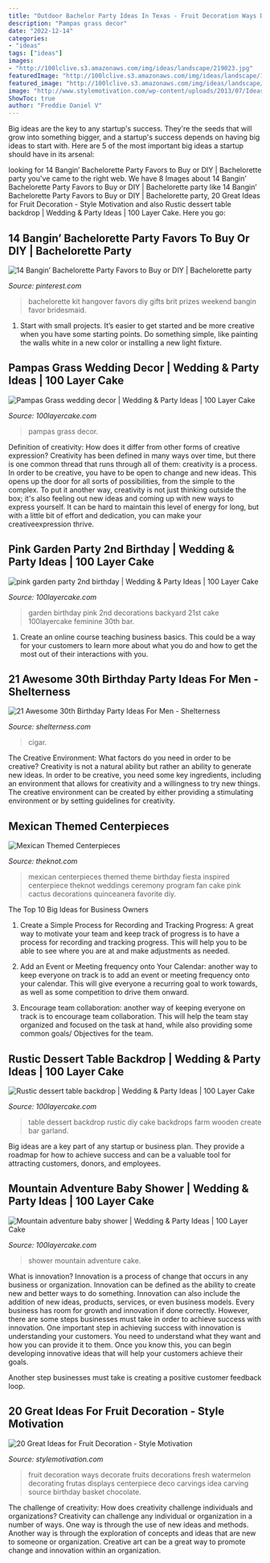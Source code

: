 ```yaml
---
title: "Outdoor Bachelor Party Ideas In Texas - Fruit Decoration Ways Decorate Fruits Decorations Fresh Watermelon Decorating Frutas Displays Centerpiece Deco Carvings Idea Carving Source Birthday Basket Chocolate"
description: "Pampas grass decor"
date: "2022-12-14"
categories:
- "ideas"
tags: ["ideas"]
images:
- "http://100lclive.s3.amazonaws.com/img/ideas/landscape/219023.jpg"
featuredImage: "http://100lclive.s3.amazonaws.com/img/ideas/landscape/165369.jpg"
featured_image: "http://100lclive.s3.amazonaws.com/img/ideas/landscape/165051.jpg"
image: "http://www.stylemotivation.com/wp-content/uploads/2013/07/Ideas-for-Fruit-decoration-12-620x826.jpg"
ShowToc: true
author: "Freddie Daniel V"
---
```



Big ideas are the key to any startup's success. They're the seeds that will grow into something bigger, and a startup's success depends on having big ideas to start with. Here are 5 of the most important big ideas a startup should have in its arsenal: 

	

		
looking for 14 Bangin’ Bachelorette Party Favors to Buy or DIY | Bachelorette party you've came to the right web. We have 8 Images about 14 Bangin’ Bachelorette Party Favors to Buy or DIY | Bachelorette party like 14 Bangin’ Bachelorette Party Favors to Buy or DIY | Bachelorette party, 20 Great Ideas for Fruit Decoration - Style Motivation and also Rustic dessert table backdrop | Wedding &amp; Party Ideas | 100 Layer Cake. Here you go:
		
    
## 14 Bangin’ Bachelorette Party Favors To Buy Or DIY | Bachelorette Party

<img loading=lazy src="https://i.pinimg.com/736x/d5/7d/4c/d57d4cf533ba27d5b158af5a4cf2a1f7.jpg" onerror="this.onerror=null;this.src='https://tse1.mm.bing.net/th?id=OIP.r60HYRyL659zXgauW_HbcQHaKR&amp;pid=15.1';" alt="14 Bangin’ Bachelorette Party Favors to Buy or DIY | Bachelorette party">

_Source: pinterest.com_

>bachelorette kit hangover favors diy gifts brit prizes weekend bangin favor bridesmaid. 

	

1. Start with small projects. It’s easier to get started and be more creative when you have some starting points. Do something simple, like painting the walls white in a new color or installing a new light fixture. 

    
## Pampas Grass Wedding Decor | Wedding &amp; Party Ideas | 100 Layer Cake

<img loading=lazy src="http://100lclive.s3.amazonaws.com/img/ideas/landscape/219023.jpg" onerror="this.onerror=null;this.src='https://tse3.mm.bing.net/th?id=OIP.8cGrbDY7No3rp9e51hQ6-wHaLH&amp;pid=15.1';" alt="Pampas Grass wedding decor | Wedding &amp; Party Ideas | 100 Layer Cake">

_Source: 100layercake.com_

>pampas grass decor. 

	

Definition of creativity: How does it differ from other forms of creative expression?
Creativity has been defined in many ways over time, but there is one common thread that runs through all of them: creativity is a process. In order to be creative, you have to be open to change and new ideas. This opens up the door for all sorts of possibilities, from the simple to the complex.
To put it another way, creativity is not just thinking outside the box; it's also feeling out new ideas and coming up with new ways to express yourself. It can be hard to maintain this level of energy for long, but with a little bit of effort and dedication, you can make your creativeexpression thrive.

    
## Pink Garden Party 2nd Birthday | Wedding &amp; Party Ideas | 100 Layer Cake

<img loading=lazy src="http://100lclive.s3.amazonaws.com/img/ideas/landscape/165369.jpg" onerror="this.onerror=null;this.src='https://tse3.mm.bing.net/th?id=OIP.2bA-OIppw0Bt9dcjewZgcQHaJ8&amp;pid=15.1';" alt="pink garden party 2nd birthday | Wedding &amp; Party Ideas | 100 Layer Cake">

_Source: 100layercake.com_

>garden birthday pink 2nd decorations backyard 21st cake 100layercake feminine 30th bar. 

	

1) Create an online course teaching business basics. This could be a way for your customers to learn more about what you do and how to get the most out of their interactions with you.

    
## 21 Awesome 30th Birthday Party Ideas For Men - Shelterness

<img loading=lazy src="https://i.shelterness.com/2017/02/08-bourbon-and-cigar-bar-is-what-any-adult-guy-will-like.jpg" onerror="this.onerror=null;this.src='https://tse4.mm.bing.net/th?id=OIP.AMKtt7G9v9DiqazY5RP2iwHaKx&amp;pid=15.1';" alt="21 Awesome 30th Birthday Party Ideas For Men - Shelterness">

_Source: shelterness.com_

>cigar. 

	

The Creative Environment: What factors do you need in order to be creative?
Creativity is not a natural ability but rather an ability to generate new ideas. In order to be creative, you need some key ingredients, including an environment that allows for creativity and a willingness to try new things. The creative environment can be created by either providing a stimulating environment or by setting guidelines for creativity.

    
## Mexican Themed Centerpieces

<img loading=lazy src="https://apis.xogrp.com/media-api/images/470c1e81-01b4-cd30-a64e-3f37313b1b0d~rs_729.h" onerror="this.onerror=null;this.src='https://tse1.mm.bing.net/th?id=OIP.O5sfGGHkocT0f9V7eyINzwHaLG&amp;pid=15.1';" alt="Mexican Themed Centerpieces">

_Source: theknot.com_

>mexican centerpieces themed theme birthday fiesta inspired centerpiece theknot weddings ceremony program fan cake pink cactus decorations quinceanera favorite diy. 

	

The Top 10 Big Ideas for Business Owners
1. Create a Simple Process for Recording and Tracking Progress: A great way to motivate your team and keep track of progress is to have a process for recording and tracking progress. This will help you to be able to see where you are at and make adjustments as needed.
2. Add an Event or Meeting frequency onto Your Calendar: another way to keep everyone on track is to add an event or meeting frequency onto your calendar. This will give everyone a recurring goal to work towards, as well as some competition to drive them onward.

3. Encourage team collaboration: another way of keeping everyone on track is to encourage team collaboration. This will help the team stay organized and focused on the task at hand, while also providing some common goals/ Objectives for the team.


    
## Rustic Dessert Table Backdrop | Wedding &amp; Party Ideas | 100 Layer Cake

<img loading=lazy src="http://100lclive.s3.amazonaws.com/img/ideas/landscape/150392.jpg" onerror="this.onerror=null;this.src='https://tse4.mm.bing.net/th?id=OIP.RZnqZDwL7KpHb_XHDDTJfwHaKG&amp;pid=15.1';" alt="Rustic dessert table backdrop | Wedding &amp; Party Ideas | 100 Layer Cake">

_Source: 100layercake.com_

>table dessert backdrop rustic diy cake backdrops farm wooden create bar garland. 

	

Big ideas are a key part of any startup or business plan. They provide a roadmap for how to achieve success and can be a valuable tool for attracting customers, donors, and employees.

    
## Mountain Adventure Baby Shower | Wedding &amp; Party Ideas | 100 Layer Cake

<img loading=lazy src="http://100lclive.s3.amazonaws.com/img/ideas/landscape/165051.jpg" onerror="this.onerror=null;this.src='https://tse1.mm.bing.net/th?id=OIP.bCFizASLCybxcD8d6GJ0SQHaLH&amp;pid=15.1';" alt="Mountain adventure baby shower | Wedding &amp; Party Ideas | 100 Layer Cake">

_Source: 100layercake.com_

>shower mountain adventure cake. 

	

What is innovation?
Innovation is a process of change that occurs in any business or organization. Innovation can be defined as the ability to create new and better ways to do something. Innovation can also include the addition of new ideas, products, services, or even business models. Every business has room for growth and innovation if done correctly. However, there are some steps businesses must take in order to achieve success with innovation.
One important step in achieving success with innovation is understanding your customers. You need to understand what they want and how you can provide it to them. Once you know this, you can begin developing innovative ideas that will help your customers achieve their goals.

Another step businesses must take is creating a positive customer feedback loop.

    
## 20 Great Ideas For Fruit Decoration - Style Motivation

<img loading=lazy src="http://www.stylemotivation.com/wp-content/uploads/2013/07/Ideas-for-Fruit-decoration-12-620x826.jpg" onerror="this.onerror=null;this.src='https://tse3.mm.bing.net/th?id=OIP.xGqUThPWpcEkfnXrmUKKFQHaJ3&amp;pid=15.1';" alt="20 Great Ideas for Fruit Decoration - Style Motivation">

_Source: stylemotivation.com_

>fruit decoration ways decorate fruits decorations fresh watermelon decorating frutas displays centerpiece deco carvings idea carving source birthday basket chocolate. 

	

The challenge of creativity: How does creativity challenge individuals and organizations?
Creativity can challenge any individual or organization in a number of ways. One way is through the use of new ideas and methods. Another way is through the exploration of concepts and ideas that are new to someone or organization. Creative art can be a great way to promote change and innovation within an organization.

